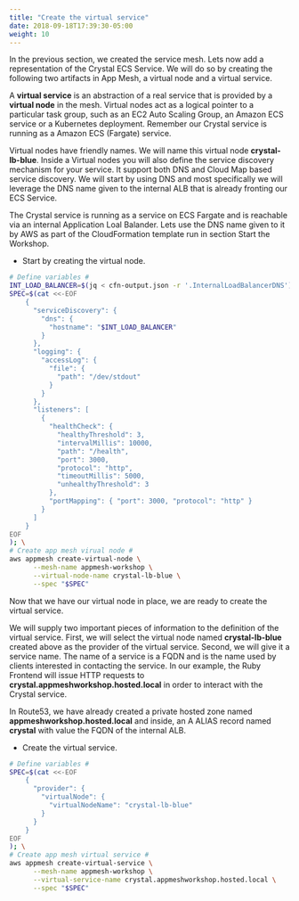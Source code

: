```yaml
---
title: "Create the virtual service"
date: 2018-09-18T17:39:30-05:00
weight: 10
---
```


In the previous section, we created the service mesh. Lets now add a representation of the Crystal ECS Service. We will do so by creating the following two artifacts in App Mesh, a virtual node and a virtual service.

A **virtual service** is an abstraction of a real service that is provided by a **virtual node** in the mesh. Virtual nodes act as a logical pointer to a particular task group, such as an EC2 Auto Scaling Group, an Amazon ECS service or a Kubernetes deployment. Remember our Crystal service is running as a Amazon ECS (Fargate) service.

Virtual nodes have friendly names. We will name this virtual node **crystal-lb-blue**. Inside a Virtual nodes  you will also define the service discovery mechanism for your service. It support both DNS and Cloud Map based service discovery. We will start by using DNS and most specifically we will leverage the DNS name given to the internal ALB that is already fronting our ECS Service.

The Crystal service is running as a service on ECS Fargate and is reachable via an internal Application Loal Balander. Lets use the DNS name given to it by AWS as part of the CloudFormation  template run in section Start the Workshop.

* Start by creating the virtual node.

```bash
# Define variables #
INT_LOAD_BALANCER=$(jq < cfn-output.json -r '.InternalLoadBalancerDNS');
SPEC=$(cat <<-EOF
    { 
      "serviceDiscovery": {
        "dns": { 
          "hostname": "$INT_LOAD_BALANCER"
        }
      },
      "logging": {
        "accessLog": {
          "file": {
            "path": "/dev/stdout"
          }
        }
      },      
      "listeners": [
        {
          "healthCheck": {
            "healthyThreshold": 3,
            "intervalMillis": 10000,
            "path": "/health",
            "port": 3000,
            "protocol": "http",
            "timeoutMillis": 5000,
            "unhealthyThreshold": 3
          },
          "portMapping": { "port": 3000, "protocol": "http" }
        }
      ]
    }
EOF
); \
# Create app mesh virual node #
aws appmesh create-virtual-node \
      --mesh-name appmesh-workshop \
      --virtual-node-name crystal-lb-blue \
      --spec "$SPEC"
```

Now that we have our virtual node in place, we are ready to create the virtual service.

We will supply two important pieces of information to the definition of the virtual service. First, we will select the virtual node named **crystal-lb-blue** created above as the provider of the virtual service. Second, we will give it a service name. The name of a service is a FQDN and is the name used by clients interested in contacting the service. In our example, the Ruby Frontend will issue HTTP requests to  **crystal.appmeshworkshop.hosted.local** in order to interact with the Crystal service. 

In Route53, we have already created a private hosted zone named **appmeshworkshop.hosted.local** and inside, an A ALIAS record named **crystal** with value the FQDN of the internal ALB.

* Create the virtual service.

```bash
# Define variables #
SPEC=$(cat <<-EOF
    { 
      "provider": {
        "virtualNode": { 
          "virtualNodeName": "crystal-lb-blue"
        }
      }
    }
EOF
); \
# Create app mesh virtual service #
aws appmesh create-virtual-service \
      --mesh-name appmesh-workshop \
      --virtual-service-name crystal.appmeshworkshop.hosted.local \
      --spec "$SPEC"
```